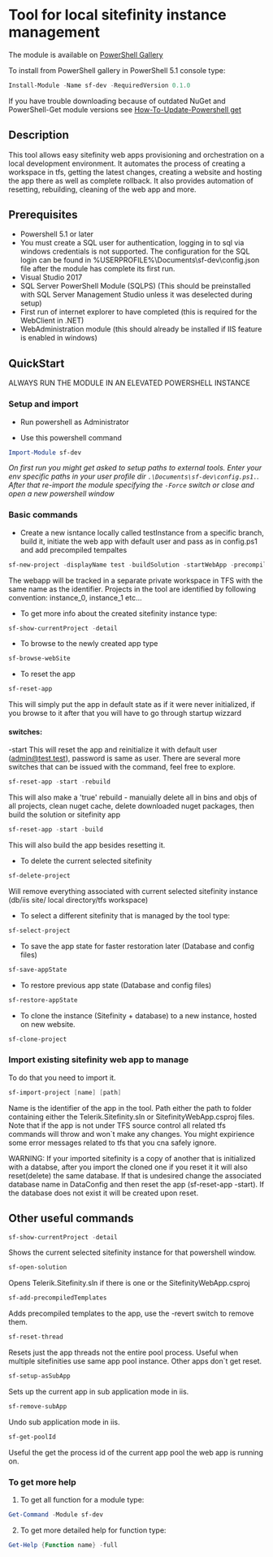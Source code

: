 # Tool for local sitefinity instance management

The module is available on [PowerShell Gallery](https://www.powershellgallery.com/packages/sf-dev/0.1.0)

To install from PowerShell gallery in PowerShell 5.1 console type:
``` PowerShell
Install-Module -Name sf-dev -RequiredVersion 0.1.0
```
If you have trouble downloading because of outdated NuGet and PowerShell-Get module versions see [How-To-Update-Powershell get](https://docs.microsoft.com/en-us/powershell/gallery/installing-psget)

## Description

This tool allows easy sitefinity web apps provisioning and orchestration on a local development environment. It automates the process of creating a workspace in tfs, getting the latest changes, creating a website and hosting the app there as well as complete rollback. It also provides automation of resetting, rebuilding, cleaning of the web app and more.

## Prerequisites

- Powershell 5.1 or later
- You must create a SQL user for authentication, logging in to sql via windows credentials is not supported. The configuration for the SQL login can be found in %USERPROFILE%\Documents\sf-dev\config.json file after the module has complete its first run.
- Visual Studio 2017
- SQL Server PowerShell Module (SQLPS) (This should be preinstalled with SQL Server Management Studio unless it was deselected during setup)
- First run of internet explorer to have completed (this is required for the WebClient in .NET)
- WebAdministration module (this should already be installed if IIS feature is enabled in windows)

## QuickStart

ALWAYS RUN THE MODULE IN AN ELEVATED POWERSHELL INSTANCE

### Setup and import

- Run powershell as Administrator

- Use this powershell command
```powershell
Import-Module sf-dev
```

_On first run you might get asked to setup paths to external tools. Enter your env specific paths in your user profile dir `.\Documents\sf-dev\config.ps1.`. After that re-import the module specifying the `-Force` switch or close and open a new powershell window_

### Basic commands

- Create a new isntance locally called testInstance from a specific branch, build it, initiate the web app with default user and pass as in config.ps1 and add precompiled tempaltes
```powershell
sf-new-project -displayName test -buildSolution -startWebApp -precompile -predefinedBranch '$/CMS/Sitefinity 4.0/Code Base'
```
The webapp will be tracked in a separate private workspace in TFS with the same name as the identifier. Projects in the tool are identified by following convention: instance_0, instance_1 etc...

- To get more info about the created sitefinity instance type:
```powershell
sf-show-currentProject -detail
```

- To browse to the newly created app type
```powershell
sf-browse-webSite
```

- To reset the app

```powershell
sf-reset-app
```
This will simply put the app in default state as if it were never initialized, if you browse to it after that you will have to go through startup wizzard

#### switches:

-start
This will reset the app and reinitialize it with default user (admin@test.test), password is same as user.
There are several more switches that can be issued with the command, feel free to explore.

```powershell
sf-reset-app -start -rebuild
```
This will also make a 'true' rebuild - manuially delete all in bins and objs of all projects, clean nuget cache, delete downloaded nuget packages, then build the solution or sitefinity app

```powershell
sf-reset-app -start -build
```
This will also build the app besides resetting it.

- To delete the current selected sitefinity
```powershell
sf-delete-project
```
Will remove everything associated with current selected sitefinity instance (db/iis site/ local directory/tfs workspace)

- To select a different sitefinity that is managed by the tool type:
```powershell
sf-select-project
```
- To save the app state for faster restoration later (Database and config files)
```powershell
sf-save-appState
```
- To restore previous app state (Database and config files)
```powershell
sf-restore-appState
```
- To clone the instance (Sitefinity + database) to a new instance, hosted on new website.
```powershell
sf-clone-project
```

### Import existing sitefinity web app to manage

To do that you need to import it.
```powershell
sf-import-project [name] [path]
```
Name is the identifier of the app in the tool.
Path either the path to folder containing either the Telerik.Sitefinity.sln or SitefinityWebApp.csproj files.
Note that if the app is not under TFS source control all related tfs commands will throw and won`t make any changes. You might expirience some error messages related to tfs that you cna safely ignore.

WARNING: If your imported sitefinity is a copy of another that is initialized with a databse, after you import the cloned one if you reset it it will also reset(delete) the same database. If that is undesired change the associated database name in DataConfig and then reset the app (sf-reset-app -start). If the database does not exist it will be created upon reset.

## Other useful commands

```powershell
sf-show-currentProject -detail
```
Shows the current selected sitefinity instance for that powershell window.

```powershell
sf-open-solution
```
Opens Telerik.Sitefinity.sln if there is one or the SitefinityWebApp.csproj

```powershell
sf-add-precompiledTemplates
```
Adds precompiled templates to the app, use the -revert switch to remove them.

```powershell
sf-reset-thread
```
Resets just the app threads not the entire pool process. Useful when multiple sitefinities use same app pool instance. Other apps don`t get reset.

```powershell
sf-setup-asSubApp
```
Sets up the current app in sub application mode in iis.

```powershell
sf-remove-subApp
```
Undo sub application mode in iis.

```powershell
sf-get-poolId
```
Useful the get the process id of the current app pool the web app is running on.

### To get more help
1. To get all function for a module type:
```powershell
Get-Command -Module sf-dev
```
2. To get more detailed help for function type:
```powershell
Get-Help {Function name} -full
```
